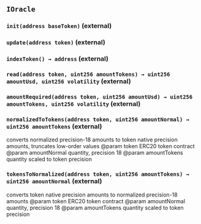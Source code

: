 ## `IOracle`






### `init(address baseToken)` (external)





### `update(address token)` (external)





### `indexToken() → address` (external)





### `read(address token, uint256 amountTokens) → uint256 amountUsd, uint256 volatility` (external)





### `amountRequired(address token, uint256 amountUsd) → uint256 amountTokens, uint256 volatility` (external)





### `normalizedToTokens(address token, uint256 amountNormal) → uint256 amountTokens` (external)

converts normalized precision-18 amounts to token native precision amounts, truncates low-order values
     @param token ERC20 token contract
     @param amountNormal quantity, precision 18
     @param amountTokens quantity scaled to token precision



### `tokensToNormalized(address token, uint256 amountTokens) → uint256 amountNormal` (external)

converts token native precision amounts to normalized precision-18 amounts
     @param token ERC20 token contract
     @param amountNormal quantity, precision 18
     @param amountTokens quantity scaled to token precision




